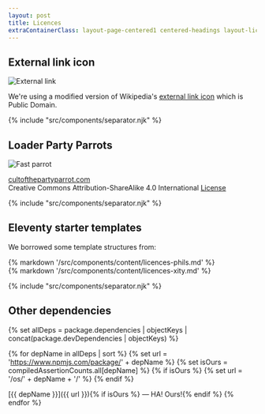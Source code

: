 ```yaml
---
layout: post
title: Licences
extraContainerClass: layout-page-centered1 centered-headings layout-licence
---
```


## External link icon

<p class="licence-container">
  <img src="https://upload.wikimedia.org/wikipedia/commons/2/25/External.svg" alt="External link"/>
</p>

We're using a modified version of Wikipedia's [external link icon](https://commons.wikimedia.org/wiki/File:External.svg) which is Public Domain.

{% include "src/components/separator.njk" %}

## Loader Party Parrots

<p class="licence-container">
  <img src="/images/fastparrot.gif" alt="Fast parrot"/>
</p>

[cultofthepartyparrot.com](https://cultofthepartyparrot.com/)<br>Creative Commons Attribution-ShareAlike 4.0 International [License](https://github.com/jmhobbs/cultofthepartyparrot.com/blob/master/LICENSE)

{% include "src/components/separator.njk" %}

## Eleventy starter templates

We borrowed some template structures from:

<div class="starter-container">
  <div class="starter-container-2col">
    <div class="tac">
      {% markdown '/src/components/content/licences-phils.md' %}
    </div>
    <div class="tac">
      {% markdown '/src/components/content/licences-xity.md' %}
    </div>
  </div>
</div>

{% include "src/components/separator.njk" %}

## Other dependencies

<div class="deps-container">

{% set allDeps = package.dependencies | objectKeys | concat(package.devDependencies | objectKeys) %}

{% for depName in allDeps | sort %}
  {% set url = 'https://www.npmjs.com/package/' + depName %}
  {% set isOurs = compiledAssertionCounts.all[depName] %}
  {% if isOurs %}
    {% set url = '/os/' + depName + '/' %}
  {% endif %}

  [{{ depName }}]({{ url }}){% if isOurs %} — HA! Ours!{% endif %}
{% endfor %}

</div>
